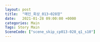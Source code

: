 ```yaml
---
layout: post
title:  "메인_회상_013~028장"
date:   2021-01-28 09:00:00 +0000
categories: Main
Tags: Story Main
SceneCode: ["scene_skip_cp013-028_q1_s10"]
---
```

